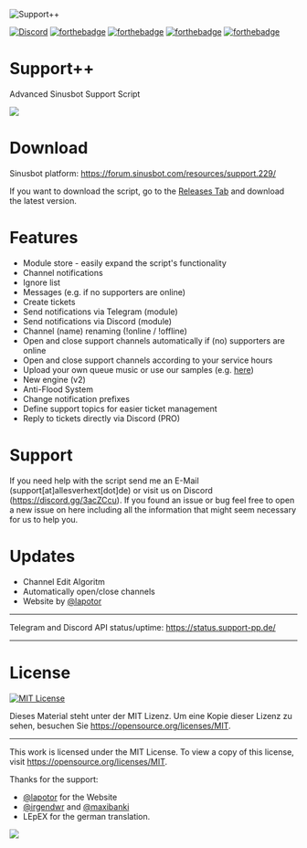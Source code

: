 ![Support++](https://media.discordapp.net/attachments/318089129307013120/352500865996947466/Support.png)

[![Discord](https://discordapp.com/api/guilds/303663158923493376/widget.png)](https://discord.gg/q3pAcGA)
[![forthebadge](http://forthebadge.com/images/badges/uses-js.svg)](http://forthebadge.com)
[![forthebadge](http://forthebadge.com/images/badges/built-with-love.svg)](http://forthebadge.com)
[![forthebadge](http://forthebadge.com/images/badges/cc-nc-sa.svg)](http://forthebadge.com)
[![forthebadge](http://forthebadge.com/images/badges/check-it-out.svg)](http://forthebadge.com)

# Support++
Advanced Sinusbot Support Script

![](https://allesverhext.de/upload/support/1.png)

# Download

Sinusbot platform: https://forum.sinusbot.com/resources/support.229/

If you want to download the script, go to the [Releases Tab](https://github.com/Support-pp/Support-pp/releases) and download the latest version.

# Features
- Module store - easily expand the script's functionality
- Channel notifications
- Ignore list
- Messages (e.g. if no supporters are online)
- Create tickets
- Send notifications via Telegram (module)
- Send notifications via Discord (module)
- Channel (name) renaming (!online / !offline)
- Open and close support channels automatically if (no) supporters are online
- Open and close support channels according to your service hours
- Upload your own queue music or use our samples (e.g. [here](https://support-pp.de/sounds/SupportOnline(FAQ+Musik).mp3))
- New engine (v2)
- Anti-Flood System
- Change notification prefixes
- Define support topics for easier ticket management
- Reply to tickets directly via Discord (PRO)


# Support
If you need help with the script send me an E-Mail (support[at]allesverhext[dot]de) or visit us on Discord (https://discord.gg/3acZCcu).
If you found an issue or bug feel free to open a new issue on here including all the information that might seem necessary for us to help you.


# Updates
- Channel Edit Algoritm
- Automatically open/close channels
- Website by [@lapotor](https://github.com/lapotor)
______________________________________________________________________
 Telegram and Discord API status/uptime:
 https://status.support-pp.de/
 ______________________________________________________________________

# License
[![MIT License](https://upload.wikimedia.org/wikipedia/commons/thumb/f/f8/License_icon-mit-88x31-2.svg/320px-License_icon-mit-88x31-2.svg.png)](LICENSE.md)

Dieses Material steht unter der MIT Lizenz. Um eine Kopie dieser Lizenz zu sehen, besuchen Sie https://opensource.org/licenses/MIT.
____________________
This work is licensed under the MIT License. To view a copy of this license, visit https://opensource.org/licenses/MIT.



Thanks for the support:

- [@lapotor](https://github.com/lapotor) for the Website
- [@irgendwr](https://github.com/irgendwr) and [@maxibanki](https://github.com/maxibanki)
- LEpEX for the german translation.

![](https://allesverhext.de/upload/support/9.png)
